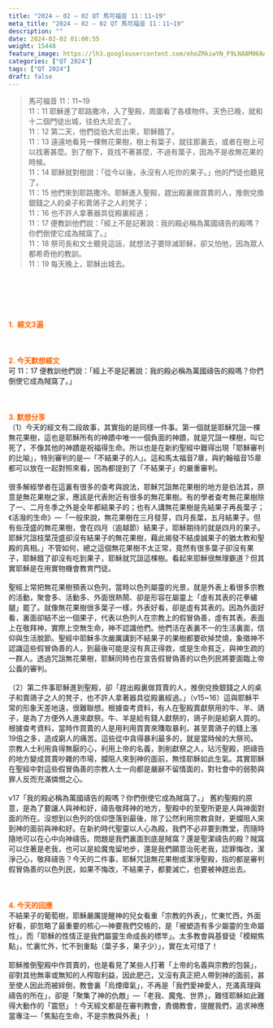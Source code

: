 ```yaml
---
title: "2024 – 02 – 02 QT 馬可福音 11：11~19"
meta_title: "2024 – 02 – 02 QT 馬可福音 11：11~19"
description: ""
date: 2024-02-02 01:00:55
weight: 15448
feature_image: https://lh3.googleusercontent.com/ehoZRkiwYN_F9LNA8M068AYxt73EavCZno-PD1cJRuf5BbSkQVUWr3gNEbt5kSs28Pb_Elg17kSrtf9ybWvojWoMV6I4tPM3vGRGDq6GkKkPdL2Gut4QAIw4-uykKUAtNiKgQKntvsU=w800
categories: ["QT 2024"]
tags: ["QT 2024"]
draft: false
---
```


<blockquote>馬可福音 11：11~19<br />
11：11 耶穌進了耶路撒冷，入了聖殿，周圍看了各樣物件。天色已晚，就和十二個門徒出城，往伯大尼去了。<br />
11：12 第二天，他們從伯大尼出來，耶穌餓了。<br />
11：13 遠遠地看見一棵無花果樹，樹上有葉子，就往那裏去，或者在樹上可以找著甚麼。到了樹下，竟找不著甚麼，不過有葉子，因為不是收無花果的時候。<br />
11：14 耶穌就對樹說：「從今以後，永沒有人吃你的果子。」他的門徒也聽見了。<br />
11：15 他們來到耶路撒冷。耶穌進入聖殿，趕出殿裏做買賣的人，推倒兌換銀錢之人的桌子和賣鴿子之人的凳子；<br />
11：16 也不許人拿著器具從殿裏經過；<br />
11：17 便教訓他們說：「經上不是記著說：我的殿必稱為萬國禱告的殿嗎？你們倒使它成為賊窩了。」<br />
11：18 祭司長和文士聽見這話，就想法子要除滅耶穌，卻又怕他，因為眾人都希奇他的教訓。<br />
11：19 每天晚上，耶穌出城去。</blockquote><br />
&nbsp;<br />
<br />
&nbsp;<br />
<br />
<span style="color: #ff6600;"><strong>1.  經文3遍</strong></span><br />
<br />
&nbsp;<br />
<br />
<span style="color: #ff6600;"><strong>2. 今天默想經文<br />
</strong></span>可 11：17 便教訓他們說：「經上不是記著說：我的殿必稱為萬國禱告的殿嗎？你們倒使它成為賊窩了。」<br />
<br />
&nbsp;<br />
<br />
<strong><span style="color: #ff6600;">3. 默想分享<br />
</span></strong>（1）今天的經文有二段故事，其實指的是同樣一件事。第一個就是耶穌咒詛一棵無花果樹，這也是耶穌所有的神蹟中唯一一個負面的神蹟，就是咒詛一棵樹，叫它死了，不像其他的神蹟是祝福得生命。所以也是在新約聖經中難得出現「耶穌審判的比喻」，特別審判的是—「不結果子的人」。這和馬太福音7章，與約翰福音15章都可以放在一起對照來看，因為都提到了「不結果子」的嚴重審判。<br />
<br />
很多解經學者在這裏有很多的查考與說法，耶穌咒詛無花果樹的地方是伯法其，原意是無花果樹之家，應該是代表附近有很多的無花果樹。有的學者查考無花果樹除了一、二月冬季之外是全年都結果子的；也有人講無花果樹是先結果子再長葉子；《活潑的生命》—「一般來說，無花果樹在三月發芽，四月長葉，五月結果子。但有些茂盛的無花果樹，會在四月（逾越節）結果子，耶穌期待的就是四月的果子。耶穌咒詛枝葉茂盛卻沒有結果子的無花果樹，藉此揭發不結虔誠果子的猶太教和聖殿的真相。」不管如何，總之這個無花果樹不太正常，竟然有很多葉子卻沒有果子，耶穌餓了卻沒有吃到果子，耶穌就咒詛這棵樹。看起來耶穌很無理霸道？但其實耶穌是在用實物機會教育門徒。<br />
<br />
聖經上常把無花果樹預表以色列，當時以色列屬靈的光景，就是外表上看很多宗教的活動，聚會多、活動多、外面很熱鬧、卻是形容在屬靈上「虛有其表的花拳繡腿」罷了。就像無花果樹很多葉子一樣，外表好看，卻是虛有其表的。因為外面好看，裏面卻結不出一個果子，代表以色列人在宗教上的假冒偽善，虛有其表。表面上在敬拜神，實際上空無生命，神不認識他們。他們活在表裏不一的生活裏面，信仰與生活脫節。聖經中耶穌多次嚴厲講到不結果子的果樹都要砍掉焚燒，象徵神不認識這些假冒偽善的人，到最後可能是沒有真正得救，或是生命貧乏，與神生疏的一群人。透過咒詛無花果樹，耶穌同時也在宣告假冒偽善的以色列民將要面臨上帝公義的審判。<br />
<br />
（2）第二件事耶穌進到聖殿，卻「趕出殿裏做買賣的人，推倒兌換銀錢之人的桌子和賣鴿子之人的凳子，也不許人拿著器具從殿裏經過。」（v15~16）這與耶穌平常的形象天差地遠，很難聯想。根據查考資料，有人在聖殿賣獻祭用的牛、羊、鴿子，是為了方便外人進來獻祭。牛、羊是給有錢人獻祭的，鴿子則是給窮人買的。根據查考資料，當時作買賣的人是用利用買賣來賺取暴利，甚至賣鴿子的錢上漲19倍之多，造成窮人的痛苦。這些從中貪得暴利最多的，就是當時候的大祭司。宗教人士利用貪得無厭的心，利用上帝的名義，剝削獻祭之人，玷污聖殿，把禱告的地方變成買賣吵雜的市場，攔阻人來到神的面前，無怪耶穌如此生氣。其實耶穌在聖經中對這些假冒偽善的宗教人士一向都是嚴辭不留情面的，對社會中的弱勢與罪人反而充滿憐憫之心。<br />
<br />
v17「我的殿必稱為萬國禱告的殿嗎？你們倒使它成為賊窩了。」 舊約聖殿的原意，是為了要讓人與神和好，禱告敬拜神的地方，聖殿中的至聖所更是人與神面對面的所在。沒想到以色列的信仰墮落到最後，除了公然利用宗教貪財，更攔阻人來到神的面前與神和好。在新約時代聖靈以人心為殿，我們不必非要到教堂，而隨時隨地可以在心中向神禱告。問題是我們裏面到底是賊窩？還是聖潔禱告的殿？賊窩可以住著是老我，也可以是給魔鬼留地步，還是我們願意治死老我，認罪悔改，潔淨己心，敬拜禱告？今天的二件事，耶穌咒詛無花果樹或潔淨聖殿，指的都是審判假冒偽善的以色列民，如果不悔改，不結果子，都要滅亡，也要被神趕出去。<br />
<br />
&nbsp;<br />
<br />
<strong style="font-size: inherit;"><span style="color: #ff6600;">4. 今天的回應<br />
</span></strong>不結果子的葡萄樹，耶穌嚴厲提醒神的兒女看重「宗教的外表」，忙東忙西，外面好看，卻忽略了最重要的核心—神要我們交帳的，是「被塑造有多少屬靈的生命屬性」，而「耶穌的性情正是我們屬靈生命成長的標竿」。太多教會與基督徒「模糊焦點」，忙裏忙外，忙不到重點（葉子多，果子少）」，實在太可惜了！<br />
<br />
耶穌推倒聖殿中作買賣的，也是看見了某些人打著「上帝的名義與宗教的包裝」，卻對其他無辜或無知的人榨取利益，因此肥己，又沒有真正把人帶到神的面前，甚至使人因此而被絆倒，教會裏「烏煙瘴氣」，不再是「我們愛神愛人，充滿真理與禱告的所在」，卻是「聚集了神的仇敵」—「老我、魔鬼、世界」，難怪耶穌如此難得大動作的「震怒」！今天經文都是在審判教會，責備教會，提醒我們，追求神應當專注—「焦點在生命，不是宗教與外表」！<br />
<br />
<audio style="display: none;" controls="controls"></audio><br />
<br />
<audio style="display: none;" controls="controls"></audio><br />
<br />
<audio style="display: none;" controls="controls"></audio><br />
<br />
<audio style="display: none;" controls="controls"></audio><br />
<br />
<audio style="display: none;" controls="controls"></audio>
        